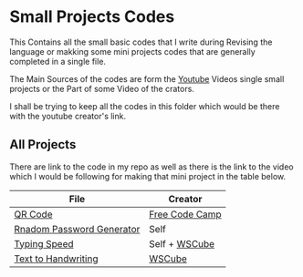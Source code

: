 # Small Projects Codes
This Contains all the small basic codes that I write during Revising the language or makking some mini projects codes that are generally completed in a single file.

The Main Sources of the codes are form the [Youtube](https://youtube.com) Videos single small projects or the Part of some Video of the crators.

I shall be trying to keep all the codes in this folder which would be there with the youtube creator's link.

## All Projects
There are link to the code in my repo as well as there is the link to the video which I would be following for making that mini project in the table below.

<!-- Table for the links -->

| File | Creator |
|------|---------|
| [QR Code](QRCode.py) | [Free Code Camp](https://youtu.be/pdy3nh1tn6I?si=AWNsFRekyhpIAfgr&t=4030) |
| [Rnadom Password Generator](PassGenrator.py) | Self |
| [Typing Speed](TypingSpeed.py) | Self + [WSCube](https://youtu.be/OKuiyX5k6zg?si=6yc2y-41gpUG-EnH&t=5956) |
| [Text to Handwriting](Handwriting.py) | [WSCube](https://youtu.be/OKuiyX5k6zg?si=6yc2y-41gpUG-EnH&t=5956) |